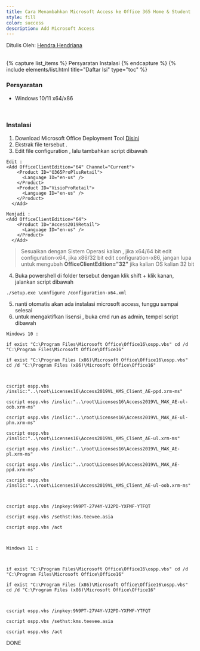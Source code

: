 ```yaml
---
title: Cara Menambahkan Microsoft Access ke Office 365 Home & Student
style: fill
color: success
description: Add Microsoft Access
---
```


Ditulis Oleh: [Hendra Hendriana](https://hendra-hendriana.github.io/about)

<br>
{% capture list_items %}
Persyaratan
Instalasi
{% endcapture %}
{% include elements/list.html title="Daftar Isi" type="toc" %}

<br>

### Persyaratan
- Windows 10/11 x64/x86

<br>

### Instalasi

1. Download Microsoft Office Deployment Tool [Disini](https://www.microsoft.com/en-us/download/details.aspx?id=49117)
2. Ekstrak file tersebut .
3. Edit file configuration , lalu tambahkan script dibawah

```
Edit :
<Add OfficeClientEdition="64" Channel="Current">
    <Product ID="O365ProPlusRetail">
      <Language ID="en-us" />
    </Product>
    <Product ID="VisioProRetail">
      <Language ID="en-us" />
    </Product>
  </Add>

Menjadi :
<Add OfficeClientEdition="64">
    <Product ID="Access2019Retail">
      <Language ID="en-us" />
    </Product>
  </Add>
```

> Sesuaikan dengan Sistem Operasi kalian , jika x64/64 bit edit configuration-x64, jika x86/32 bit edit configuration-x86, jangan lupa untuk mengubah **OfficeClientEdition="32"** jika kalian OS kalian 32 bit

4. Buka powershell di folder tersebut dengan klik shift + klik kanan, jalankan script dibawah
```
./setup.exe \configure /configuration-x64.xml 
```
5. nanti otomatis akan ada instalasi microsoft access, tunggu sampai selesai
6. untuk mengaktifkan lisensi , buka cmd run as admin, tempel script dibawah
```
Windows 10 :

if exist "C:\Program Files\Microsoft Office\Office16\ospp.vbs" cd /d "C:\Program Files\Microsoft Office\Office16"

if exist "C:\Program Files (x86)\Microsoft Office\Office16\ospp.vbs" cd /d "C:\Program Files (x86)\Microsoft Office\Office16"

 

cscript ospp.vbs /inslic:"..\root\Licenses16\Access2019VL_KMS_Client_AE-ppd.xrm-ms"

cscript ospp.vbs /inslic:"..\root\Licenses16\Access2019VL_MAK_AE-ul-oob.xrm-ms"

cscript ospp.vbs /inslic:"..\root\Licenses16\Access2019VL_MAK_AE-ul-phn.xrm-ms"

cscript ospp.vbs /inslic:"..\root\Licenses16\Access2019VL_KMS_Client_AE-ul.xrm-ms"

cscript ospp.vbs /inslic:"..\root\Licenses16\Access2019VL_MAK_AE-pl.xrm-ms"

cscript ospp.vbs /inslic:"..\root\Licenses16\Access2019VL_MAK_AE-ppd.xrm-ms"

cscript ospp.vbs /inslic:"..\root\Licenses16\Access2019VL_KMS_Client_AE-ul-oob.xrm-ms"

 

cscript ospp.vbs /inpkey:9N9PT-27V4Y-VJ2PD-YXFMF-YTFQT

cscript ospp.vbs /sethst:kms.teevee.asia

cscript ospp.vbs /act

 

Windows 11 :

 

if exist "C:\Program Files\Microsoft Office\Office16\ospp.vbs" cd /d "C:\Program Files\Microsoft Office\Office16"

if exist "C:\Program Files (x86)\Microsoft Office\Office16\ospp.vbs" cd /d "C:\Program Files (x86)\Microsoft Office\Office16"

 

cscript ospp.vbs /inpkey:9N9PT-27V4Y-VJ2PD-YXFMF-YTFQT

cscript ospp.vbs /sethst:kms.teevee.asia

cscript ospp.vbs /act

```

DONE

<br>


